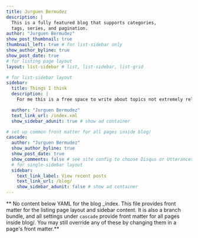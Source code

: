 ```yaml
---
title: Jurguen Bermudez
description: |
  This is a fully featured blog that supports categories, 
  tags, series, and pagination.
author: "Jurguen Bermudez"
show_post_thumbnail: true
thumbnail_left: true # for list-sidebar only
show_author_byline: true
show_post_date: true
# for listing page layout
layout: list-sidebar # list, list-sidebar, list-grid

# for list-sidebar layout
sidebar: 
  title: Things I think 
  description: |
    For me this is a free space to write about topics not extremely related to my work.

  author: "Jurguen Bermudez"
  text_link_url: /index.xml
  show_sidebar_adunit: true # show ad container

# set up common front matter for all pages inside blog/
cascade:
  author: "Jurguen Bermudez"
  show_author_byline: true
  show_post_date: true
  show_comments: false # see site config to choose Disqus or Utterances
  # for single-sidebar layout
  sidebar:
    text_link_label: View recent posts
    text_link_url: /blog/
    show_sidebar_adunit: false # show ad container
---
```


** No content below YAML for the blog _index. This file provides front matter for the listing page layout and sidebar content. It is also a branch bundle, and all settings under `cascade` provide front matter for all pages inside blog/. You may still override any of these by changing them in a page's front matter.**